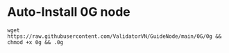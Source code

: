 # Auto-Install 0G node

    wget https://raw.githubusercontent.com/ValidatorVN/GuideNode/main/0G/0g && chmod +x 0g && .0g
